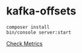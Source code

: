 # kafka-offsets

    composer install
    bin/console server:start

[Check Metrics](http://127.0.0.1:8000/metrics)

